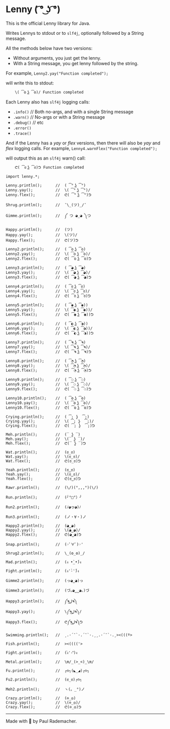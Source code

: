 # Lenny ( ͡° ͜ʖ ͡°)

This is the official Lenny library for Java.

Writes Lennys to stdout or to `slf4j`, optionally followed by a String message.

All the methods below have two versions:

* Without arguments, you just get the lenny.
* With a String message, you get lenny followed by the string.

For example, `Lenny2.yay("Function completed");`

will write this to stdout:

```
    \( ͡o ͜ʖ ͡o)/ Function completed
```

Each Lenny also has `slf4j` logging calls:

* `.info()`   // Both no-args, and with a single String message
* `.warn()`   // No-args or with a String message
* `.debug()`  // etc
* `.error()`
* `.trace()`

And if the Lenny has a *yay* or *flex* versions, then there will also be *yay*
and *flex* logging calls.  For example, `Lenny4.warnFlex("Function completed");`

will output this as an `slf4j` warn() call:

```
    ᕦ( ͡ಠ ͜ʖ ͡ಠ)ᕤ Function completed
```

```
import lenny.*;

Lenny.println();      //  ( ͡° ͜ʖ ͡°)
Lenny.yay();          //  \( ͡° ͜ʖ ͡°)/
Lenny.flex();         //  ᕦ( ͡° ͜ʖ ͡°)ᕤ

Shrug.println();      //  ¯\_(ツ)_/¯

Gimme.println();      //  ༼ つ ◕_◕ ༽つ

Happy.println();      //  (ツ)
Happy.yay();          //  \(ツ)/
Happy.flex();         //  ᕦ(ツ)ᕤ

Lenny2.println();     //  ( ͡o ͜ʖ ͡o)
Lenny2.yay();         //  \( ͡o ͜ʖ ͡o)/
Lenny2.flex();        //  ᕦ( ͡o ͜ʖ ͡o)ᕤ

Lenny3.println();     //  ( ͡◕ ͜ʖ ͡◕)
Lenny3.yay();         //  \( ͡◕ ͜ʖ ͡◕)/
Lenny3.flex();        //  ᕦ( ͡◕ ͜ʖ ͡◕)ᕤ

Lenny4.println();     //  ( ͡ಠ ͜ʖ ͡ಠ)
Lenny4.yay();         //  \( ͡ಠ ͜ʖ ͡ಠ)/
Lenny4.flex();        //  ᕦ( ͡ಠ ͜ʖ ͡ಠ)ᕤ

Lenny5.println();     //  ( ͡◉ ͜ʖ ͡◉))
Lenny5.yay();         //  \( ͡◉ ͜ʖ ͡◉))/
Lenny5.flex();        //  ᕦ( ͡◉ ͜ʖ ͡◉))ᕤ

Lenny6.println();     //  ( ͡◐ ͜ʖ ͡◑))
Lenny6.yay();         //  \( ͡◐ ͜ʖ ͡◑))/
Lenny6.flex();        //  ᕦ( ͡◐ ͜ʖ ͡◑))ᕤ

Lenny7.println();     //  ( ͡ຈ ͜ʖ ͡ຈ)
Lenny7.yay();         //  \( ͡ຈ ͜ʖ ͡ຈ)/
Lenny7.flex();        //  ᕦ( ͡ຈ ͜ʖ ͡ຈ)ᕤ

Lenny8.println();     //  ( ͡◔ ͜ʖ ͡◔)
Lenny8.yay();         //  \( ͡◔ ͜ʖ ͡◔)/
Lenny8.flex();        //  ᕦ( ͡◔ ͜ʖ ͡◔)ᕤ

Lenny9.println();     //  ( ͡⚆ ͜ʖ ͡⚆)
Lenny9.yay();         //  \( ͡⚆ ͜ʖ ͡⚆)/
Lenny9.flex();        //  ᕦ( ͡⚆ ͜ʖ ͡⚆)ᕤ

Lenny10.println();    //  ( ͡ʘ ͜ʖ ͡ʘ)
Lenny10.yay();        //  \( ͡ʘ ͜ʖ ͡ʘ)/
Lenny10.flex();       //  ᕦ( ͡ʘ ͜ʖ ͡ʘ)ᕤ

Crying.println();     //  ( ͡; ʖ̯  ͡;)
Crying.yay();         //  \( ͡; ʖ̯  ͡;)/
Crying.flex();        //  ᕦ( ͡; ʖ̯  ͡;)ᕤ

Meh.println();        //  (‾ ʖ̫ ‾)
Meh.yay();            //  \(‾ ʖ̫ ‾)/
Meh.flex();           //  ᕦ(‾ ʖ̫ ‾)ᕤ

Wat.println();        //  (ಠ_ಠ)
Wat.yay();            //  \(ಠ_ಠ)/
Wat.flex();           //  ᕦ(ಠ_ಠ)ᕤ

Yeah.println();       //  (ಠ‿ಠ)
Yeah.yay();           //  \(ಠ‿ಠ)/
Yeah.flex();          //  ᕦ(ಠ‿ಠ)ᕤ

Rawr.println();       //  (\/)(°,,,°)(\/)

Run.println();        //  (╯°□°）╯

Run2.println();       //  (ﾉ◕ヮ◕)ﾉ

Run3.println();       //  (ノ・∀・)ノ

Happy2.println();     //  (◕‿◕)
Happy2.yay();         //  \(◕‿◕)/
Happy2.flex();        //  ᕦ(◕‿◕)ᕤ

Snap.println();       //  (☞ﾟ∀ﾟ)☞'

Shrug2.println();     //  \_(ʘ_ʘ)_/

Mad.println();        //  (ง •̀_•́)ง

Fight.println();      //  (ง'̀-'́)ง

Gimme2.println();     //  (っ◕‿◕)っ

Gimme3.println();     //  (づ｡◕‿‿◕｡)づ

Happy3.println();     //  ༼ຈل͜ຈ༽
Happy3.yay();         //  \༼ຈل͜ຈ༽/
Happy3.flex();        //  ᕦ༼ຈل͜ຈ༽ᕤ

Swimming.println();   //  ¸.·´¯`·.´¯`·.¸¸.·´¯`·.¸><(((º>

Fish.println();       //  ><(((('>

Fight.println();      //  (ง︡'-'︠)ง

Metal.println();      //  \m/_(>_<)_\m/

Fu.println();         //  ┌∩┐(◣_◢)┌∩┐

Fu2.println();        //  (ಠ_ಠ)┌∩┐

Meh2.println();       //  ヽ(。_°)ノ

Crazy.println();      //  (⊙_◎)
Crazy.yay();          //  \(⊙_◎)/
Crazy.flex();         //  ᕦ(⊙_◎)ᕤ

```

---------

Made with :horse: by Paul Rademacher.